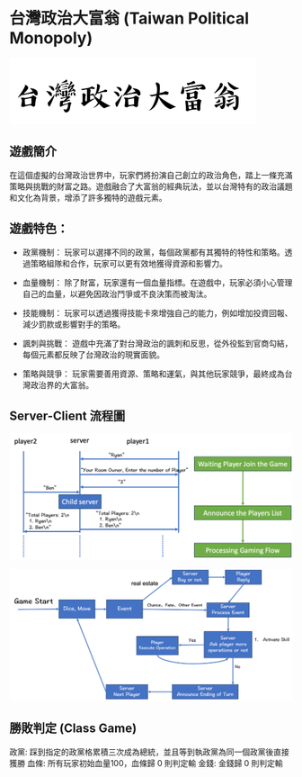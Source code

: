 # 台灣政治大富翁 (Taiwan Political Monopoly)
![Alt text](Title.png)
## 遊戲簡介
在這個虛擬的台灣政治世界中，玩家們將扮演自己創立的政治角色，踏上一條充滿策略與挑戰的財富之路。遊戲融合了大富翁的經典玩法，並以台灣特有的政治議題和文化為背景，增添了許多獨特的遊戲元素。



## 遊戲特色：

- 政黨機制： 玩家可以選擇不同的政黨，每個政黨都有其獨特的特性和策略。透過策略組隊和合作，玩家可以更有效地獲得資源和影響力。

- 血量機制： 除了財富，玩家還有一個血量指標。在遊戲中，玩家必須小心管理自己的血量，以避免因政治鬥爭或不良決策而被淘汰。

- 技能機制： 玩家可以透過獲得技能卡來增強自己的能力，例如增加投資回報、減少罰款或影響對手的策略。

- 諷刺與挑戰： 遊戲中充滿了對台灣政治的諷刺和反思，從外役監到官商勾結，每個元素都反映了台灣政治的現實面貌。

- 策略與競爭： 玩家需要善用資源、策略和運氣，與其他玩家競爭，最終成為台灣政治界的大富翁。

## Server-Client 流程圖
![Alt text](flowChart_1.png)

![Alt text](flowChart_2.png)

## 勝敗判定 (Class Game)
政黨: 踩到指定的政黨格累積三次成為總統，並且等到執政黨為同一個政黨後直接獲勝
血條: 所有玩家初始血量100，血條歸 0 則判定輸
金錢: 金錢歸 0 則判定輸
